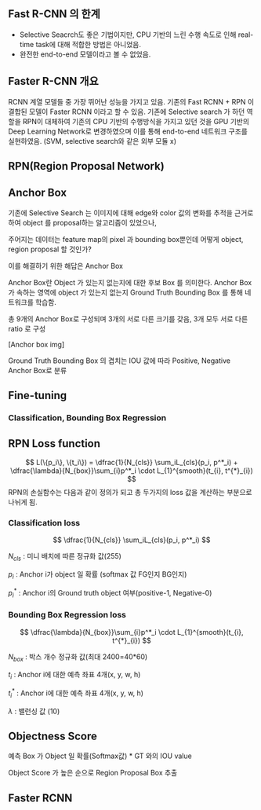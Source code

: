 ## Fast R-CNN 의 한계

* Selective Seacrch도 좋은 기법이지만, CPU 기반의 느린 수행 속도로 인해 real-time task에 대해 적합한 방법은 아니었음. 
* 완전한 end-to-end 모델이라고 볼 수 없었음. 



## Faster R-CNN 개요

RCNN 계열 모델들 중 가장 뛰어난 성능을 가지고 있음. 기존의 Fast RCNN + RPN 이 결합된 모델이 Faster RCNN 이라고 할 수 있음. 기존에 Selective search 가 하던 역할을 RPN이 대체하여 기존의 CPU 기반의 수행방식을 가지고 있던 것을 GPU 기반의 Deep Learning Network로 변경하였으며 이를 통해 end-to-end 네트워크 구조를 실현하였음. (SVM, selective search와 같은 외부 모듈 x)



## RPN(Region Proposal Network)





## Anchor Box

기존에 Selective Search 는 이미지에 대해 edge와 color 값의 변화를 추적을 근거로하여 object 를 proposal하는  알고리즘이 있었으나, 

주어지는 데이터는 feature map의 pixel 과 bounding box뿐인데 어떻게 object, region proposal 할 것인가? 

이를 해결하기 위한 해답은 Anchor Box



Anchor Box란 Object 가 있는지 없는지에 대한 후보 Box 를 의미한다. Anchor Box 가 속하는 영역에 object 가 있는지 없는지 Ground Truth Bounding Box 를 통해 네트워크를 학습함. 



총 9개의 Anchor Box로 구성되며 3개의 서로 다른 크기를 갖음, 3개 모두 서로 다른 ratio 로 구성



[Anchor box img]



Ground Truth Bounding Box 의 겹치는 IOU 값에 따라 Positive, Negative Anchor Box로 분류



## Fine-tuning





### Classification, Bounding Box Regression



## RPN Loss function


$$
L(\{p_i\}, \{t_i\}) = \dfrac{1}{N_{cls}} \sum_iL_{cls}(p_i, p^*_i) + \dfrac{\lambda}{N_{box}}\sum_{i}p^*_i \cdot L_{1}^{smooth}(t_{i}, t^{*}_{i})
$$
RPN의 손실함수는 다음과 같이 정의가 되고 총 두가지의 loss 값을 계산하는 부분으로 나뉘게 됨.



### Classification loss

$$
\dfrac{1}{N_{cls}} \sum_iL_{cls}(p_i, p^*_i)
$$

$N_{cls}$ : 미니 배치에 따른 정규화 값(255)

$p_{i}$ : Anchor i가 object 일 확률 (softmax 값 FG인지 BG인지)

$p^{*}_{i}$ : Anchor i의 Ground truth object 여부(positive-1, Negative-0)





### Bounding Box Regression loss

$$
\dfrac{\lambda}{N_{box}}\sum_{i}p^*_i \cdot L_{1}^{smooth}(t_{i}, t^{*}_{i})
$$

$N_{box}$ : 박스 개수 정규화 값(최대 2400=40*60)

$t_{i}$ : Anchor i에 대한 예측 좌표 4개(x, y, w, h)

$t^{*}_{i}$ : Anchor i에 대한 예측 좌표 4개(x, y, w, h)

$\lambda$ : 밸런싱 값 (10)





## Objectness Score

예측 Box 가 Object 일 확률(Softmax값) * GT 와의 IOU value



Object Score 가 높은 순으로 Region Proposal Box 추출





## Faster RCNN 